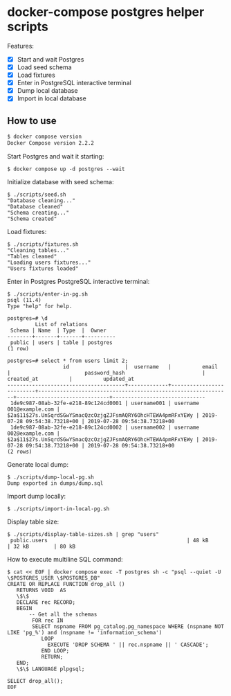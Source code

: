# docker-compose postgres helper scripts

Features:

- [x] Start and wait Postgres
- [x] Load seed schema
- [x] Load fixtures
- [x] Enter in PostgreSQL interactive terminal
- [x] Dump local database
- [x] Import in local database

## How to use

```sh
$ docker compose version
Docker Compose version 2.2.2
```

Start Postgres and wait it starting:

```
$ docker compose up -d postgres --wait
```

Initialize database with seed schema:

```
$ ./scripts/seed.sh
"Database cleaning..."
"Database cleaned"
"Schema creating..."
"Schema created"
```

Load fixtures:

```
$ ./scripts/fixtures.sh
"Cleaning tables..."
"Tables cleaned"
"Loading users fixtures..."
"Users fixtures loaded"
```

Enter in Postgres PostgreSQL interactive terminal:

```
$ ./scripts/enter-in-pg.sh
psql (11.4)
Type "help" for help.

postgres=# \d
         List of relations
 Schema | Name  | Type  |  Owner
--------+-------+-------+----------
 public | users | table | postgres
(1 row)

postgres=# select * from users limit 2;
                  id                  |  username   |          email           |                        password_hash                         |          created_at          |          updated_at
--------------------------------------+-------------+--------------------------+--------------------------------------------------------------+------------------------------+------------------------------
 1de9c987-08ab-32fe-e218-89c124cd0001 | username001 | username 001@example.com | $2a$11$27s.UnSqrdSGwYSmacQzcOzjgZJFsmAQRY6OhcHTEWA4pmRFxYEWy | 2019-07-28 09:54:38.73218+00 | 2019-07-28 09:54:38.73218+00
 1de9c987-08ab-32fe-e218-89c124cd0002 | username002 | username 002@example.com | $2a$11$27s.UnSqrdSGwYSmacQzcOzjgZJFsmAQRY6OhcHTEWA4pmRFxYEWy | 2019-07-28 09:54:38.73218+00 | 2019-07-28 09:54:38.73218+00
(2 rows)
```

Generate local dump:

```
$ ./scripts/dump-local-pg.sh
Dump exported in dumps/dump.sql
```

Import dump locally:

```
$ ./scripts/import-in-local-pg.sh
```

Display table size:

```
$ ./scripts/display-table-sizes.sh | grep "users"
 public.users                                             | 48 kB      | 32 kB        | 80 kB
```

How to execute multiline SQL command:

```
$ cat << EOF | docker compose exec -T postgres sh -c "psql --quiet -U \$POSTGRES_USER \$POSTGRES_DB"
CREATE OR REPLACE FUNCTION drop_all ()
   RETURNS VOID  AS
   \$\$
   DECLARE rec RECORD;
   BEGIN
       -- Get all the schemas
        FOR rec IN
        SELECT nspname FROM pg_catalog.pg_namespace WHERE (nspname NOT LIKE 'pg_%') and (nspname != 'information_schema')
           LOOP
             EXECUTE 'DROP SCHEMA ' || rec.nspname || ' CASCADE';
           END LOOP;
           RETURN;
   END;
   \$\$ LANGUAGE plpgsql;

SELECT drop_all();
EOF
```
